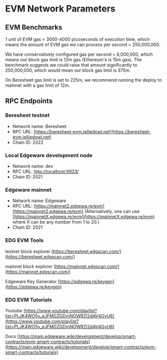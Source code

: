 # EVM Network Parameters

## EVM Benchmarks

1 unit of EVM gas = 3000-4000 picoseconds of execution time, which means the amount of EVM gas we can process per second = 250,000,000.

We have conservatively configured gas per second = 8,000,000, which means our block gas limit is 12m gas \(Ethereum's is 15m gas\). The benchmark suggests we could raise that amount significantly to 250,000,000, which would mean our block gas limit is 375m.

On Beresheet gas limit is set to 225m, we recommend running the deploy to mainnet with a gas limit of 12m.

## RPC Endpoints

### Beresheet testnet

- Network name: Beresheet
- RPC URL: [https://beresheet-evm.jelliedowl.net](https://beresheet-evm.jelliedowl.net)
- Chain ID: 2022

### Local Edgeware development node

- Network name: dev
- RPC URL: [http://localhost:9933/](http://localhost:9933/)
- Chain ID: 2021

### Edgeware mainnet

- Network name: Edgeware
- RPC URL: [https://mainnet2.edgewa.re/evm](https://mainnet2.edgewa.re/evm) \(Alternatively, one can use [https://mainnetX.edgewa.re/evm](https://mainnetX.edgewa.re/evm) where X can be any number from 1 to 20.\)
- Chain ID: 2021

### EDG EVM Tools

testnet block explorer [https://beresheet.edgscan.com/](https://beresheet.edgscan.com/)

mainnet block explorer [https://mainnet.edgscan.com/](https://mainnet.edgscan.com/)

Edgeware Key Generator [https://edgewa.re/keygen](https://edgewa.re/keygen)

### EDG EVM Tutorials

Youtube [https://www.youtube.com/playlist?list=PLJK4WO5y_eJFMGZGDmNOWRZI2dAV4GyU6](https://www.youtube.com/playlist?list=PLJK4WO5y_eJFMGZGDmNOWRZI2dAV4GyU6)

Docs [https://main.edgeware.wiki/development/develop/smart-contracts/evm-smart-contracts/tutorials](https://main.edgeware.wiki/development/develop/smart-contracts/evm-smart-contracts/tutorials)
